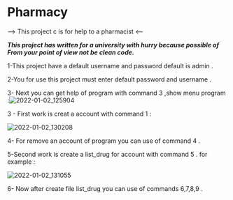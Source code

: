 # Pharmacy
-->  This project c is  for help to a pharmacist <--

***This project has written for a university with hurry because  possible of From your point of view not be clean code.***

1-This project have a default username and password default is admin .

2-You for use this project must enter default password and username  .

3- Next you can get help of program with command 3 ,show menu program :![2022-01-02_125904](https://user-images.githubusercontent.com/87914098/147871757-11990719-8729-4e45-b8c8-133eb47d7e95.jpg)

3 - First work is creat a account with command 1 :

![2022-01-02_130208](https://user-images.githubusercontent.com/87914098/147871825-e76de604-f807-47f2-af10-271acc2deb1a.jpg)
 
4- For remove an account of  program you can use of command 4 .

5-Second work is create a list_drug for account with command 5 . for example :

![2022-01-02_131055](https://user-images.githubusercontent.com/87914098/147872005-a8a857e0-7103-4a08-85dc-ebb27ba055cc.jpg)

6- Now after create file list_drug you can use of commands 6,7,8,9 .  
